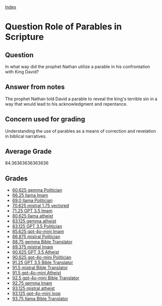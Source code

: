 
[Index](../../index.md)
# Question Role of Parables in Scripture
## Question
In what way did the prophet Nathan utilize a parable in his confrontation with King David?

## Answer from notes
The prophet Nathan told David a parable to reveal the king's terrible sin in a way that would lead to his acknowledgment and repentance.

## Concern used for grading
Understanding the use of parables as a means of correction and revelation in biblical narratives.

## Average Grade
84.36363636363636

## Grades
 * [60.625 gemma Politician](../answers/gemma_Politician/Role_of_Parables_in_Scripture.md)
 * [66.25 llama Imam](../answers/llama_Imam/Role_of_Parables_in_Scripture.md)
 * [69.0 llama Politician](../answers/llama_Politician/Role_of_Parables_in_Scripture.md)
 * [70.625 mistral 1.75 vectored](../answers/mistral_1.75_vectored/Role_of_Parables_in_Scripture.md)
 * [71.25 GPT 3.5 Imam](../answers/GPT_3.5_Imam/Role_of_Parables_in_Scripture.md)
 * [80.625 llama atheist](../answers/llama_atheist/Role_of_Parables_in_Scripture.md)
 * [83.125 gemma atheist](../answers/gemma_atheist/Role_of_Parables_in_Scripture.md)
 * [83.125 GPT 3.5 Politician](../answers/GPT_3.5_Politician/Role_of_Parables_in_Scripture.md)
 * [85.625 gpt-4o-mini Imam](../answers/gpt-4o-mini_Imam/Role_of_Parables_in_Scripture.md)
 * [86.875 mistral Politician](../answers/mistral_Politician/Role_of_Parables_in_Scripture.md)
 * [88.75 gemma Bible Translator](../answers/gemma_Bible_Translator/Role_of_Parables_in_Scripture.md)
 * [89.375 mistral Imam](../answers/mistral_Imam/Role_of_Parables_in_Scripture.md)
 * [90.625 GPT 3.5 Atheist](../answers/GPT_3.5_Atheist/Role_of_Parables_in_Scripture.md)
 * [90.625 gpt-4o-mini Politician](../answers/gpt-4o-mini_Politician/Role_of_Parables_in_Scripture.md)
 * [91.25 GPT 3.5 Bible Translator](../answers/GPT_3.5_Bible_Translator/Role_of_Parables_in_Scripture.md)
 * [91.5 mistral Bible Translator](../answers/mistral_Bible_Translator/Role_of_Parables_in_Scripture.md)
 * [91.5 gpt-4o-mini Atheist](../answers/gpt-4o-mini_Atheist/Role_of_Parables_in_Scripture.md)
 * [92.5 gpt-4o-mini Bible Translator](../answers/gpt-4o-mini_Bible_Translator/Role_of_Parables_in_Scripture.md)
 * [92.75 gemma Imam](../answers/gemma_Imam/Role_of_Parables_in_Scripture.md)
 * [93.125 mistral atheist](../answers/mistral_atheist/Role_of_Parables_in_Scripture.md)
 * [93.125 gpt-4o-mini loop](../answers/gpt-4o-mini_loop/Role_of_Parables_in_Scripture.md)
 * [93.75 llama Bible Translator](../answers/llama_Bible_Translator/Role_of_Parables_in_Scripture.md)
